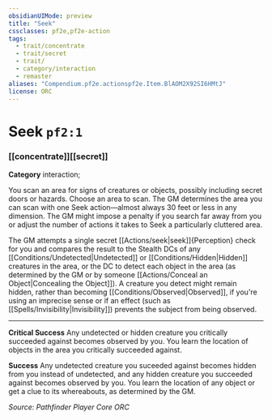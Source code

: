 ```yaml
---
obsidianUIMode: preview
title: "Seek"
cssclasses: pf2e,pf2e-action
tags:
  - trait/concentrate
  - trait/secret
  - trait/
  - category/interaction
  - remaster
aliases: "Compendium.pf2e.actionspf2e.Item.BlAOM2X92SI6HMtJ"
license: ORC
---
```

# Seek `pf2:1`

### [[concentrate]][[secret]]

**Category** interaction; 




You scan an area for signs of creatures or objects, possibly including secret doors or hazards. Choose an area to scan. The GM determines the area you can scan with one Seek action—almost always 30 feet or less in any dimension. The GM might impose a penalty if you search far away from you or adjust the number of actions it takes to Seek a particularly cluttered area.

The GM attempts a single secret [[Actions/seek|seek]]{Perception} check for you and compares the result to the Stealth DCs of any [[Conditions/Undetected|Undetected]] or [[Conditions/Hidden|Hidden]] creatures in the area, or the DC to detect each object in the area (as determined by the GM or by someone [[Actions/Conceal an Object|Concealing the Object]]). A creature you detect might remain hidden, rather than becoming [[Conditions/Observed|Observed]], if you're using an imprecise sense or if an effect (such as [[Spells/Invisibility|Invisibility]]) prevents the subject from being observed.

* * *

**Critical Success** Any undetected or hidden creature you critically succeeded against becomes observed by you. You learn the location of objects in the area you critically succeeded against.

**Success** Any undetected creature you suceeded against becomes hidden from you instead of undetected, and any hidden creature you succeeded against becomes observed by you. You learn the location of any object or get a clue to its whereabouts, as determined by the GM.

*Source: Pathfinder Player Core*
*ORC*